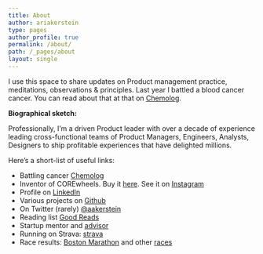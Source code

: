 ```yaml
---
title: About
author: ariakerstein
type: pages
author_profile: true
permalink: /about/
path: /_pages/about
layout: single
---
```


I use this space to share updates on Product management practice, meditations, observations & principles. Last year I battled a blood cancer cancer. You can read about that at that on <a href="http://www.chemolog.com/">Chemolog</a>.

<strong>Biographical sketch:</strong>

Professionally, I’m a driven Product leader with over a decade of experience leading cross-functional teams of Product Managers, Engineers, Analysts, Designers to ship profitable experiences that have delighted millions.

<span style="font-size: inherit;">Here’s a short-list of useful links:</span>
<ul>
	<li>Battling cancer <a href="http://www.chemolog.com/">Chemolog</a></li>
	<li>Inventor of COREwheels. Buy it <a href="https://www.amazon.com/SKLZ-Wheels-Dynamic-Strength-Trainer/dp/B00C81JUS2">here</a>. See it on <a href="https://www.instagram.com/explore/tags/corewheels/">Instagram</a></li>
	<li>Profile on <a href="https://www.linkedin.com/in/ariakerstein">LinkedIn</a></li>
	<li>Various projects on <a href="https://github.com/ariakerstein">Github</a></li>
	<li>On Twitter (rarely) <a href="https://twitter.com/aakerstein" target="_blank" rel="noopener noreferrer">@aakerstein</a></li>
	<li>Reading list <a href="https://www.goodreads.com/user/show/59584576-ari-akerstein">Good Reads</a></li>
	<li>Startup mentor and <a href="http://www.about.greatnonprofits.org/advisory-board">advisor</a></li>
	<li>Running on Strava: <a href="https://www.strava.com/athletes/6974948">strava</a></li>
	<li>Race results: <a href="http://registration.baa.org/cfm_Archive/iframe_ArchiveSearch.cfm?mode=results&RequestTimeout=600&snap=66622361&" target="_blank" rel="noopener noreferrer">Boston Marathon</a> and other <a href="https://www.runraceresults.com/Secure/RaceResults.cfm?ID=RCLF2016">races</a></li>
</ul>